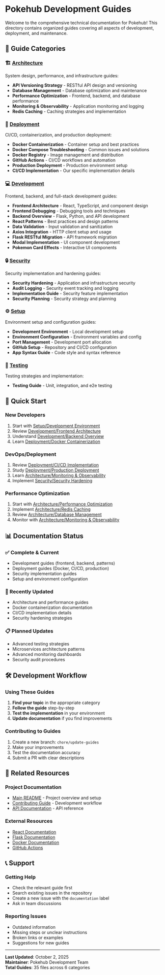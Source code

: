 # Pokehub Development Guides

Welcome to the comprehensive technical documentation for Pokehub! This directory contains organized guides covering all aspects of development, deployment, and maintenance.

## 📁 Guide Categories

### 🏗️ [Architecture](architecture/)
System design, performance, and infrastructure guides:
- **API Versioning Strategy** - RESTful API design and versioning
- **Database Management** - Database optimization and maintenance
- **Performance Optimization** - Frontend, backend, and database performance
- **Monitoring & Observability** - Application monitoring and logging
- **Redis Caching** - Caching strategies and implementation

### 🚀 [Deployment](deployment/)
CI/CD, containerization, and production deployment:
- **Docker Containerization** - Container setup and best practices
- **Docker Compose Troubleshooting** - Common issues and solutions
- **Docker Registry** - Image management and distribution
- **GitHub Actions** - CI/CD workflows and automation
- **Production Deployment** - Production environment setup
- **CI/CD Implementation** - Our specific implementation details

### 💻 [Development](development/)
Frontend, backend, and full-stack development guides:
- **Frontend Architecture** - React, TypeScript, and component design
- **Frontend Debugging** - Debugging tools and techniques
- **Backend Overview** - Flask, Python, and API development
- **React Patterns** - Best practices and design patterns
- **Data Validation** - Input validation and sanitization
- **Axios Integration** - HTTP client setup and usage
- **Flask RESTful Migration** - API framework migration
- **Modal Implementation** - UI component development
- **Pokemon Card Effects** - Interactive UI components

### 🔒 [Security](security/)
Security implementation and hardening guides:
- **Security Hardening** - Application and infrastructure security
- **Audit Logging** - Security event tracking and logging
- **Implementation Guide** - Security feature implementation
- **Security Planning** - Security strategy and planning

### ⚙️ [Setup](setup/)
Environment setup and configuration guides:
- **Development Environment** - Local development setup
- **Environment Configuration** - Environment variables and config
- **Port Management** - Development port allocation
- **GitHub Setup** - Repository and CI/CD configuration
- **App Syntax Guide** - Code style and syntax reference

### 🧪 [Testing](testing/)
Testing strategies and implementation:
- **Testing Guide** - Unit, integration, and e2e testing

## 🚀 Quick Start

### New Developers
1. Start with [Setup/Development Environment](setup/development-environment-setup.md)
2. Review [Development/Frontend Architecture](development/frontend-architecture-guide.md)
3. Understand [Development/Backend Overview](development/backend-overview.md)
4. Learn [Deployment/Docker Containerization](deployment/docker-containerization-guide.md)

### DevOps/Deployment
1. Review [Deployment/CI/CD Implementation](deployment/pokedex-cicd-implementation.md)
2. Study [Deployment/Production Deployment](deployment/production-deployment-guide.md)
3. Learn [Architecture/Monitoring & Observability](architecture/monitoring-observability-guide.md)
4. Implement [Security/Security Hardening](security/security-hardening-guide.md)

### Performance Optimization
1. Start with [Architecture/Performance Optimization](architecture/performance-optimization-guide.md)
2. Implement [Architecture/Redis Caching](architecture/redis-caching-guide.md)
3. Review [Architecture/Database Management](architecture/database-management-improvements.md)
4. Monitor with [Architecture/Monitoring & Observability](architecture/monitoring-observability-guide.md)

## 📊 Documentation Status

### ✅ Complete & Current
- Development guides (frontend, backend, patterns)
- Deployment guides (Docker, CI/CD, production)
- Security implementation guides
- Setup and environment configuration

### 🔄 Recently Updated
- Architecture and performance guides
- Docker containerization documentation
- CI/CD implementation details
- Security hardening strategies

### 📋 Planned Updates
- Advanced testing strategies
- Microservices architecture patterns
- Advanced monitoring dashboards
- Security audit procedures

## 🛠️ Development Workflow

### Using These Guides
1. **Find your topic** in the appropriate category
2. **Follow the guide** step-by-step
3. **Test the implementation** in your environment
4. **Update documentation** if you find improvements

### Contributing to Guides
1. Create a new branch: `chore/update-guides`
2. Make your improvements
3. Test the documentation accuracy
4. Submit a PR with clear descriptions

## 🔗 Related Resources

### Project Documentation
- [Main README](../../README.md) - Project overview and setup
- [Contributing Guide](../../CONTRIBUTING.md) - Development workflow
- [API Documentation](../README.md) - API reference

### External Resources
- [React Documentation](https://react.dev/)
- [Flask Documentation](https://flask.palletsprojects.com/)
- [Docker Documentation](https://docs.docker.com/)
- [GitHub Actions](https://docs.github.com/en/actions)

## 📞 Support

### Getting Help
- Check the relevant guide first
- Search existing issues in the repository
- Create a new issue with the `documentation` label
- Ask in team discussions

### Reporting Issues
- Outdated information
- Missing steps or unclear instructions
- Broken links or examples
- Suggestions for new guides

---

**Last Updated**: October 2, 2025  
**Maintainer**: Pokehub Development Team  
**Total Guides**: 35 files across 6 categories